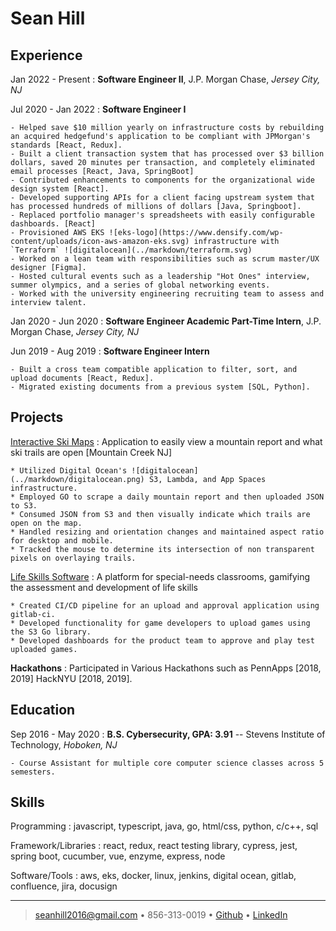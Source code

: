 Sean Hill
============

Experience
----------

Jan 2022 - Present
:  **Software Engineer II**, J.P. Morgan Chase, *Jersey City, NJ*

Jul 2020 - Jan 2022
:  **Software Engineer I**

    - Helped save $10 million yearly on infrastructure costs by rebuilding an acquired hedgefund's application to be compliant with JPMorgan's standards [React, Redux].
    - Built a client transaction system that has processed over $3 billion dollars, saved 20 minutes per transaction, and completely eliminated email processes [React, Java, SpringBoot]
    - Contributed enhancements to components for the organizational wide design system [React].
    - Developed supporting APIs for a client facing upstream system that has processed hundreds of millions of dollars [Java, Springboot].
    - Replaced portfolio manager's spreadsheets with easily configurable dashboards. [React]
    - Provisioned AWS EKS ![eks-logo](https://www.densify.com/wp-content/uploads/icon-aws-amazon-eks.svg) infrastructure with `Terraform` ![digitalocean](../markdown/terraform.svg)
    - Worked on a lean team with responsibilities such as scrum master/UX designer [Figma].
    - Hosted cultural events such as a leadership "Hot Ones" interview, summer olympics, and a series of global networking events.
    - Worked with the university engineering recruiting team to assess and interview talent.


Jan 2020 - Jun 2020
:  **Software Engineer Academic Part-Time Intern**, J.P. Morgan Chase, *Jersey City, NJ*

Jun 2019 - Aug 2019
:    **Software Engineer Intern** 
   
    - Built a cross team compatible application to filter, sort, and upload documents [React, Redux].
    - Migrated existing documents from a previous system [SQL, Python].

Projects
--------------------

[Interactive Ski Maps](https://www.interactive-ski-maps.com/)
:   Application to easily view a mountain report and what ski trails are open [Mountain Creek NJ]

    * Utilized Digital Ocean's ![digitalocean](../markdown/digitalocean.png) S3, Lambda, and App Spaces infrastructure.
    * Employed GO to scrape a daily mountain report and then uploaded JSON to S3. 
    * Consumed JSON from S3 and then visually indicate which trails are open on the map.
    * Handled resizing and orientation changes and maintained aspect ratio for desktop and mobile.
    * Tracked the mouse to determine its intersection of non transparent pixels on overlaying trails.

[Life Skills Software](https://lifeskills.software/)
:   A platform for special-needs classrooms, gamifying the assessment and development of life skills

    * Created CI/CD pipeline for an upload and approval application using gitlab-ci.
    * Developed functionality for game developers to upload games using the S3 Go library.
    * Developed dashboards for the product team to approve and play test uploaded games.

**Hackathons**
:   Participated in Various Hackathons such as PennApps [2018, 2019] HackNYU [2018, 2019]. 

Education
---------

Sep 2016 - May 2020
:   **B.S. Cybersecurity, GPA: 3.91** -- Stevens Institute of Technology, _Hoboken, NJ_  

    - Course Assistant for multiple core computer science classes across 5 semesters.

Skills
----------------------------------------

Programming
:  javascript, typescript, java, go, html/css, python, c/c++, sql

Framework/Libraries
:  react, redux, react testing library, cypress, jest, spring boot, cucumber, vue, enzyme, express, node

Software/Tools
:  aws, eks, docker, linux, jenkins, digital ocean, gitlab, confluence, jira, docusign

----

> seanhill2016@gmail.com • 856-313-0019 • [Github](https://github.com/seanwhill) • [LinkedIn](https://www.linkedin.com/in/sean-hill-2020/)
